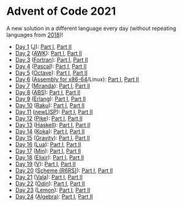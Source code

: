# Advent of Code 2021

A new solution in a different language every day (without repeating languages from [2018](../2018/))!

- [Day 1](./day1) ([J](https://jsoftware.com/)): [Part I](./day1/part1.ijs), [Part II](./day1/part2.ijs)
- [Day 2](./day2) ([AWK](https://en.wikipedia.org/wiki/AWK)): [Part I](./day2/part1.awk), [Part II](./day2/part2.awk)
- [Day 3](./day3) ([Fortran](https://fortran-lang.org/)): [Part I](./day3/part1.f03), [Part II](./day3/part2.f03)
- [Day 4](./day4) ([Pascal](https://en.wikipedia.org/wiki/Pascal_(programming_language))): [Part I](./day4/part1.pas), [Part II](./day4/part2.pas)
- [Day 5](./day5) ([Octave](https://octave.org/)): [Part I](./day5/part1.m), [Part II](./day5/part2.m)
- [Day 6](./day6) ([Assembly for x86-64](https://en.wikipedia.org/wiki/X86_assembly_language)/Linux): [Part I](./day6/part1.asm), [Part II](./day6/part2.asm)
- [Day 7](./day7) ([Miranda](http://miranda.org.uk/)): [Part I](./day7/part1.m), [Part II](./day7/part2.m)
- [Day 8](./day8) ([ABS](https://www.abs-lang.org/)): [Part I](./day8/part1.abs), [Part II](./day8/part2.abs)
- [Day 9](./day9) ([Erlang](https://www.erlang.org/)): [Part I](./day9/part1.erl), [Part II](./day9/part2.erl)
- [Day 10](./day10) ([Raku](https://raku.org/)): [Part I](./day10/part1.raku), [Part II](./day10/part2.raku)
- [Day 11](./day11) ([newLISP](https://newlisp.org/)): [Part I](./day11/part1.lsp), [Part II](./day11/part2.lsp)
- [Day 12](./day12) ([Pike](https://pike.lysator.liu.se/)): [Part I](./day12/part1.pike), [Part II](./day12/part2.pike)
- [Day 13](./day13) ([Haskell](https://www.haskell.org/)): [Part I](./day13/part1.hs), [Part II](./day13/part2.hs)
- [Day 14](./day14) ([Koka](https://koka-lang.github.io/)): [Part I](./day14/part1.kk), [Part II](./day14/part2.kk)
- [Day 15](./day15) ([Gravity](https://marcobambini.github.io/gravity/)): [Part I](./day15/part1.gravity), [Part II](./day15/part2.gravity)
- [Day 16](./day16) ([Lua](https://www.lua.org/)): [Part I](./day16/part1.lua), [Part II](./day16/part2.lua)
- [Day 17](./day17) ([Min](https://min-lang.org/)): [Part I](./day17/part1.min), [Part II](./day17/part2.min)
- [Day 18](./day18) ([Elixir](https://elixir-lang.org/)): [Part I](./day18/part1.exs), [Part II](./day18/part2.exs)
- [Day 19](./day19) ([V](https://vlang.io/)): [Part I](./day19/part1.v), [Part II](./day19/part2.v)
- [Day 20](./day20) ([Scheme (R6RS)](http://www.r6rs.org/)): [Part I](./day20/part1.scm), [Part II](./day20/part2.scm)
- [Day 21](./day21) ([Vala](https://wiki.gnome.org/Projects/Vala)): [Part I](./day21/part1.vala), [Part II](./day21/part2.vala)
- [Day 22](./day22) ([Odin](https://odin-lang.org/)): [Part I](./day22/part1.odin), [Part II](./day22/part2.odin)
- [Day 23](./day23) ([Lemon](https://www.lemon-lang.org/)): [Part I](./day23/part1.lm), [Part II](./day23/part2.lm)
- [Day 24](./day24) ([Algebra](https://en.wikipedia.org/wiki/Algebra)): [Part I](./day24/part1.txt), [Part II](./day24/part2.txt)
